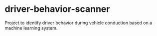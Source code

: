 # driver-behavior-scanner
Project to identify driver behavior during vehicle conduction based on a machine learning system. 
